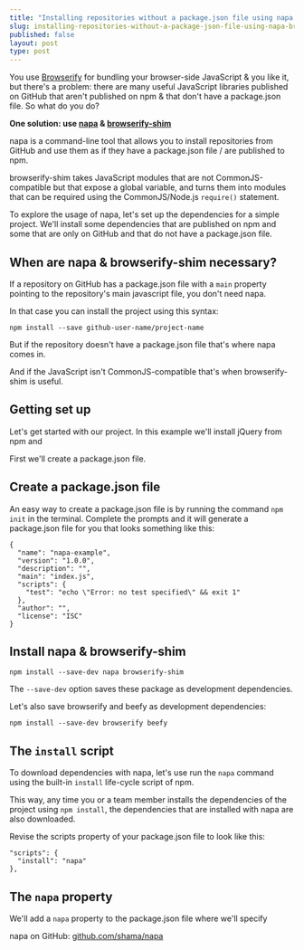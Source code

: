```yaml
---
title: "Installing repositories without a package.json file using napa & browserify-shim"
slug: installing-repositories-without-a-package-json-file-using-napa-browserify-shim
published: false
layout: post
type: post
---
```


You use [Browserify](http://browserify.org) for bundling your browser-side JavaScript & you like it, but there's a problem: there are many useful JavaScript libraries published on GitHub that aren't published on npm & that don't have a package.json file. So what do you do?

**One solution: use [napa](https://github.com/shama/napa) & [browserify-shim](https://github.com/thlorenz/browserify-shim)**

napa is a command-line tool that allows you to install repositories from GitHub and use them as if they have a package.json file / are published to npm.

browserify-shim takes JavaScript modules that are not CommonJS-compatible but that expose a global variable, and turns them into modules that can be required using the CommonJS/Node.js `require()` statement.

To explore the usage of napa, let's set up the dependencies for a simple project. We'll install some dependencies that are published on npm and some that are only on GitHub and that do not have a package.json file.

## When are napa & browserify-shim necessary?

If a repository on GitHub has a package.json file with a `main` property pointing to the repository's main javascript file, you don't need napa.

In that case you can install the project using this syntax:

```
npm install --save github-user-name/project-name
```

But if the repository doesn't have a package.json file that's where napa comes in.

And if the JavaScript isn't CommonJS-compatible that's when browserify-shim is useful.

## Getting set up

Let's get started with our project. In this example we'll install jQuery from npm and 

First we'll create a package.json file.

## Create a package.json file


An easy way to create a package.json file is by running the command `npm init` in the terminal. Complete the prompts and it will generate a package.json file for you that looks something like this:

```
{
  "name": "napa-example",
  "version": "1.0.0",
  "description": "",
  "main": "index.js",
  "scripts": {
    "test": "echo \"Error: no test specified\" && exit 1"
  },
  "author": "",
  "license": "ISC"
}
```

## Install napa & browserify-shim

```
npm install --save-dev napa browserify-shim
```

The `--save-dev` option saves these package as development dependencies.

Let's also save browserify and beefy as development dependencies:

```
npm install --save-dev browserify beefy
```


## The `install` script

To download dependencies with napa, let's use run the `napa` command using the built-in `install` life-cycle script of npm.

This way, any time you or a team member installs the dependencies of the project using `npm install`, the dependencies that are installed with napa are also downloaded.

Revise the scripts property of your package.json file to look like this:

```
"scripts": {
  "install": "napa"
},
```

## The `napa` property

We'll add a `napa` property to the package.json file where we'll specify 

napa on GitHub: [github.com/shama/napa](https://github.com/shama/napa)